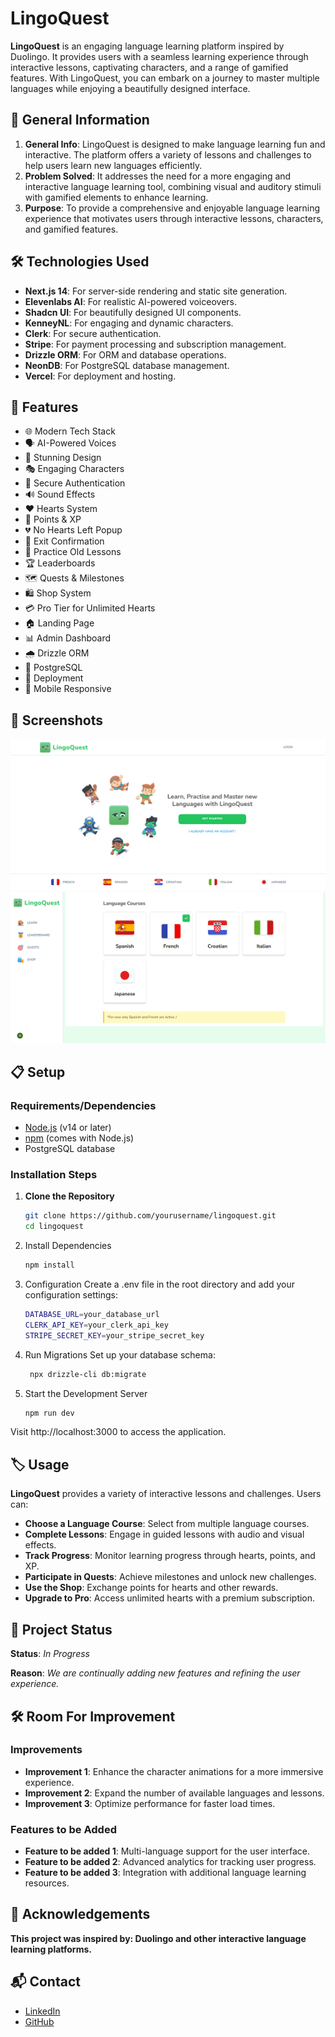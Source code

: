 # LingoQuest

**LingoQuest** is an engaging language learning platform inspired by Duolingo. It provides users with a seamless learning experience through interactive lessons, captivating characters, and a range of gamified features. With LingoQuest, you can embark on a journey to master multiple languages while enjoying a beautifully designed interface.

## 🌟 General Information

1. **General Info**: LingoQuest is designed to make language learning fun and interactive. The platform offers a variety of lessons and challenges to help users learn new languages efficiently.
2. **Problem Solved**: It addresses the need for a more engaging and interactive language learning tool, combining visual and auditory stimuli with gamified elements to enhance learning.
3. **Purpose**: To provide a comprehensive and enjoyable language learning experience that motivates users through interactive lessons, characters, and gamified features.

## 🛠️ Technologies Used

- **Next.js 14**: For server-side rendering and static site generation.
- **Elevenlabs AI**: For realistic AI-powered voiceovers.
- **Shadcn UI**: For beautifully designed UI components.
- **KenneyNL**: For engaging and dynamic characters.
- **Clerk**: For secure authentication.
- **Stripe**: For payment processing and subscription management.
- **Drizzle ORM**: For ORM and database operations.
- **NeonDB**: For PostgreSQL database management.
- **Vercel**: For deployment and hosting.

## 🎨 Features

- 🌐 Modern Tech Stack
- 🗣 AI-Powered Voices
- 🎨 Stunning Design
- 🎭 Engaging Characters
- 🔐 Secure Authentication
- 🔊 Sound Effects
- ❤️ Hearts System
- 🌟 Points & XP
- 💔 No Hearts Left Popup
- 🚪 Exit Confirmation
- 🔄 Practice Old Lessons
- 🏆 Leaderboards
- 🗺 Quests & Milestones
- 🛍 Shop System
- 💳 Pro Tier for Unlimited Hearts
- 🏠 Landing Page
- 📊 Admin Dashboard
- 🌧 Drizzle ORM
- 💾 PostgreSQL
- 🚀 Deployment
- 📱 Mobile Responsive

## 📸 Screenshots

![Landing Page](public/LingoQuest.png)
![Lesson Interface](public/lingoquestCourse.png)

## 📋 Setup

### Requirements/Dependencies

- [Node.js](https://nodejs.org/) (v14 or later)
- [npm](https://www.npmjs.com/) (comes with Node.js)
- PostgreSQL database

### Installation Steps

1. **Clone the Repository**

   ```bash
   git clone https://github.com/yourusername/lingoquest.git
   cd lingoquest


2. Install Dependencies

    ```bash
    npm install

3. Configuration
  Create a .env file in the root directory and add your configuration settings:
  
    ```bash
    DATABASE_URL=your_database_url
    CLERK_API_KEY=your_clerk_api_key
    STRIPE_SECRET_KEY=your_stripe_secret_key

4. Run Migrations
   Set up your database schema:

     ```bash
      npx drizzle-cli db:migrate
    
6. Start the Development Server
    ```bash
    npm run dev

Visit http://localhost:3000 to access the application.

## 🏷️ Usage

**LingoQuest** provides a variety of interactive lessons and challenges. Users can:

- **Choose a Language Course**: Select from multiple language courses.
- **Complete Lessons**: Engage in guided lessons with audio and visual effects.
- **Track Progress**: Monitor learning progress through hearts, points, and XP.
- **Participate in Quests**: Achieve milestones and unlock new challenges.
- **Use the Shop**: Exchange points for hearts and other rewards.
- **Upgrade to Pro**: Access unlimited hearts with a premium subscription.

## 🚧 Project Status

**Status**: *In Progress*

**Reason**: *We are continually adding new features and refining the user experience.*

## 🛠️ Room For Improvement
### Improvements
- **Improvement 1**: Enhance the character animations for a more immersive experience.
- **Improvement 2**: Expand the number of available languages and lessons.
- **Improvement 3**: Optimize performance for faster load times.
### Features to be Added    
- **Feature to be added 1**: Multi-language support for the user interface.
- **Feature to be added 2**: Advanced analytics for tracking user progress.
- **Feature to be added 3**: Integration with additional language learning resources.
## 🙌 Acknowledgements
**This project was inspired by: Duolingo and other interactive language learning platforms.**

## 📬 Contact

- [LinkedIn](www.linkedin.com/in/csreerag)
- [GitHub](https://github.com/SreeRag1907)
